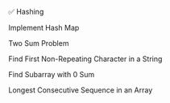 ✅ Hashing

Implement Hash Map

Two Sum Problem

Find First Non-Repeating Character in a String

Find Subarray with 0 Sum

Longest Consecutive Sequence in an Array